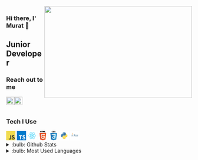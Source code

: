 <img src="https://media.giphy.com/media/2sMOUSy658zgS1CjY7/source.gif" align="right" width="400" height="250">

### Hi there, I' Murat 👋

## Junior Developer

### Reach out to me

[<img height="22" width="22" src="https://unpkg.com/simple-icons@v5/icons/linkedin.svg" align="left" />][linkedin]

[<img height="22" width="22" src="https://unpkg.com/simple-icons@v5/icons/instagram.svg" align="left" />][instagram]

<br><br>

### Tech I Use

<img src="https://raw.githubusercontent.com/github/explore/80688e429a7d4ef2fca1e82350fe8e3517d3494d/topics/javascript/javascript.png" width="25" height="25">
<img src="https://raw.githubusercontent.com/github/explore/80688e429a7d4ef2fca1e82350fe8e3517d3494d/topics/typescript/typescript.png" width="25" height="25">
<img src="https://raw.githubusercontent.com/github/explore/80688e429a7d4ef2fca1e82350fe8e3517d3494d/topics/react/react.png" width="25" height="25">
<img src="https://raw.githubusercontent.com/github/explore/80688e429a7d4ef2fca1e82350fe8e3517d3494d/topics/html/html.png" width="25" height="25">
<img src="https://raw.githubusercontent.com/github/explore/80688e429a7d4ef2fca1e82350fe8e3517d3494d/topics/css/css.png" width="25" height="25">
<img src="https://raw.githubusercontent.com/github/explore/80688e429a7d4ef2fca1e82350fe8e3517d3494d/topics/python/python.png" width="25" height="25">
<img src="https://raw.githubusercontent.com/github/explore/80688e429a7d4ef2fca1e82350fe8e3517d3494d/topics/java/java.png" width="25" height="25">




<details>
<summary>:bulb: Github Stats</summary>
<img src="https://github-readme-stats.vercel.app/api?username=gfbmurat&theme=radical">
</details>

<details>
<summary>:bulb: Most Used Languages</summary>
<img src="https://github-readme-stats.vercel.app/api/top-langs/?username=gfbmurat&layout=compact&theme=radical">
</details>



[linkedin]: https://linkedin.com/in/muratcou
[instagram]: http://www.intagram.com/muratcou

